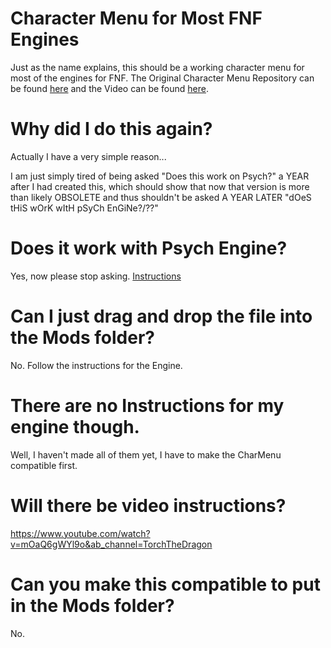 # Character Menu for Most FNF Engines

Just as the name explains, this should be a working character menu for most of the engines for FNF.
The Original Character Menu Repository can be found [here](https://github.com/TorchTheDragon/FNFTorchEdition) and the Video can be found [here](https://youtu.be/66AcG4_wd6E).

# Why did I do this again?

Actually I have a very simple reason...

I am just simply tired of being asked "Does this work on Psych?" a YEAR after I had created this, which should show that now that version is more than likely OBSOLETE and thus shouldn't be asked A YEAR LATER "dOeS tHiS wOrK wItH pSyCh EnGiNe?/??"

# Does it work with Psych Engine?

Yes, now please stop asking. [Instructions](./Instructions/Psych/)

# Can I just drag and drop the file into the Mods folder?

No. Follow the instructions for the Engine.

# There are no Instructions for my engine though.

Well, I haven't made all of them yet, I have to make the CharMenu compatible first.

# Will there be video instructions?

https://www.youtube.com/watch?v=mOaQ6gWYl9o&ab_channel=TorchTheDragon

# Can you make this compatible to put in the Mods folder?

No.
